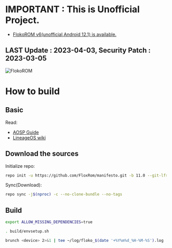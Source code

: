 # IMPORTANT : This is Unofficial Project.
* [FlokoROM v6(unofficial,Android 12.1) is available.](https://github.com/FloxoRom/manifesto)

## LAST Update : 2023-04-03, Security Patch : 2023-03-05

![FlokoROM](https://lindwurm.neocities.org/img/floko/flokowall_v4_mini.png)

# How to build

## Basic

Read:

* [AOSP Guide](https://source.android.com/setup/build/requirements)
* [LineageOS wiki](https://wiki.lineageos.org/devices/kebab/build)

## Download the sources

Initialize repo:

```sh
repo init -u https://github.com/FloxRom/manifesto.git -b 11.0 --git-lfs
```

Sync(Download):

```sh
repo sync -j$(nproc) -c --no-clone-bundle --no-tags
```

## Build

```sh
export ALLOW_MISSING_DEPENDENCIES=true
```

```sh
. build/envsetup.sh
```

```sh
brunch <device> 2>&1 | tee ~/log/floko_$(date '+%Y%m%d_%H-%M-%S').log
```
